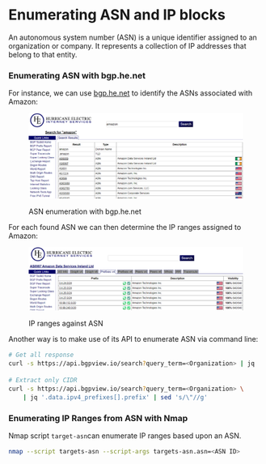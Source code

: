 # Enumerating ASN and IP blocks

An autonomous system number (ASN) is a unique identifier assigned to an organization or company. It represents a collection of IP addresses that belong to that entity.&#x20;

### Enumerating ASN with bgp.he.net

For instance, we can use [bgp.he.net](https://bgp.he.net) to identify the ASNs associated with Amazon:

<figure><img src="../../.gitbook/assets/image (3).png" alt=""><figcaption><p>ASN enumeration with bgp.he.net</p></figcaption></figure>

For each found ASN we can then determine the IP ranges assigned to Amazon:

<figure><img src="../../.gitbook/assets/image (1) (1) (1) (1) (1).png" alt=""><figcaption><p>IP ranges against ASN</p></figcaption></figure>

Another way is to make use of its API to enumerate ASN via command line:

```bash
# Get all response
curl -s https://api.bgpview.io/search?query_term=<Organization> | jq

# Extract only CIDR
curl -s https://api.bgpview.io/search?query_term=<Organization> \
    | jq '.data.ipv4_prefixes[].prefix' | sed 's/\"//g'
```

### Enumerating IP Ranges from ASN with Nmap

Nmap script `target-asn`can enumerate IP ranges based upon an ASN.

```bash
nmap --script targets-asn --script-args targets-asn.asn=<ASN ID>
```

